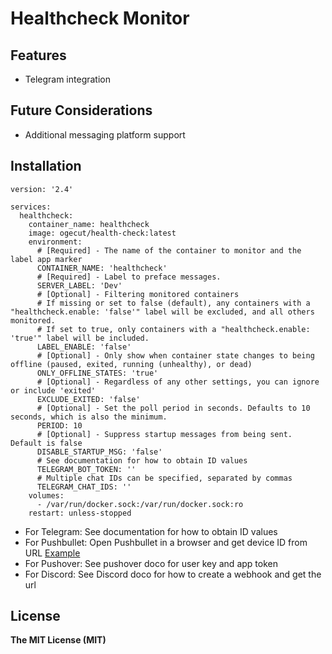 # Healthcheck Monitor

## Features

- Telegram integration

## Future Considerations

- Additional messaging platform support

## Installation

```ya
version: '2.4'

services:
  healthcheck:
    container_name: healthcheck
    image: ogecut/health-check:latest
    environment:
      # [Required] - The name of the container to monitor and the label app marker
      CONTAINER_NAME: 'healthcheck'
      # [Required] - Label to preface messages.
      SERVER_LABEL: 'Dev'
      # [Optional] - Filtering monitored containers
      # If missing or set to false (default), any containers with a "healthcheck.enable: 'false'" label will be excluded, and all others monitored.
      # If set to true, only containers with a "healthcheck.enable: 'true'" label will be included.
      LABEL_ENABLE: 'false'
      # [Optional] - Only show when container state changes to being offline (paused, exited, running (unhealthy), or dead)
      ONLY_OFFLINE_STATES: 'true'
      # [Optional] - Regardless of any other settings, you can ignore or include 'exited'
      EXCLUDE_EXITED: 'false'
      # [Optional] - Set the poll period in seconds. Defaults to 10 seconds, which is also the minimum.
      PERIOD: 10
      # [Optional] - Suppress startup messages from being sent. Default is false
      DISABLE_STARTUP_MSG: 'false'
      # See documentation for how to obtain ID values
      TELEGRAM_BOT_TOKEN: ''
      # Multiple chat IDs can be specified, separated by commas
      TELEGRAM_CHAT_IDS: ''
    volumes:
      - /var/run/docker.sock:/var/run/docker.sock:ro
    restart: unless-stopped
```

- For Telegram: See documentation for how to obtain ID values
- For Pushbullet: Open Pushbullet in a browser and get device ID from
  URL [Example](https://raw.githubusercontent.com/petersem/monocker/master/doco/pbdeviceid.PNG)
- For Pushover: See pushover doco for user key and app token
- For Discord: See Discord doco for how to create a webhook and get the url

## License

**The MIT License (MIT)**
